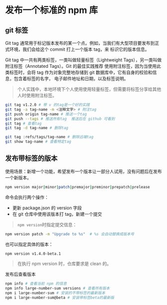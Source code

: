 # 发布一个标准的 npm 库

## git 标签

Git tag 通常用于标记版本发布的某一个点。例如，当我们有大型项目要发布到正式环境，我们会给这个 commit 打上一个版本 tag，来
标识它的版本信息。

Git tag 中一共有两类标签，一类叫做轻量标签（Lightweight Tags），另一类叫做附注标签（Annotated Tags）。Git 的最佳实践推荐
使用附注标签，因为当使用此类标签时，会将 tag 作为对象完整地存储到 git 数据库中，它有自身的校验和信息，包含着标签的名字，
电子邮件地址和日期，以及标签说明。

> 个人实践中，本地环境下个人使用使用轻量标签，但需要将标签分享给其他人时使用附注标签。

```bash
git tag v1.2.0 # 带 v 的tag是一个好的实践
git tag -a tag-name -m <注释文字> # 附注tag
git push origin tag-name # 推送一个tag
git push --tags # 推送所有tag  推送后在 github 可看到
git tag # 查看tag
git tag -d tag-name # 删除tag

git tag :refs/tags/tag-name # 删除远端tag
git show tag-name # 查看特定tag
```

## 发布带标签的版本

使用场景：新增一个功能，希望发布一个版本让一部分人试用，没有问题后在发布一个新版本。

```bash
npm version major|minor|patch|premajor|preminor|prepatch|prelease
```

命令会执行两个操作：

- 更新 package.json 的 version 字段
- 在 git 仓库中使用该版本打 tag，新建一个提交

> `npm version`时指定提交信息：

```bash
npm version patch -m "Upgrade to %s"  # %s 会自动替换成版本号
```

也可以指定具体的版本：

```bash
npm version v1.4.0-beta.1
```

> 在执行 npm version 时，仓库要求是 clean 的。

发布后查看版本

```bash
npm info # 查看当前 npm 的信息
npm info large-number-sum versions # 查看所有版本
npm i large-number-sum # 安装的不带标签的最新版本
npm i large-number-sum@beta # 安装带标签beta的最新版
```
